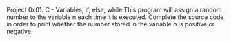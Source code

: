 Project
0x01. C - Variables, if, else, while
This program will assign a random number to the variable n each time it is executed. Complete the source code in order to print whether the number stored in the variable n is positive or negative.
